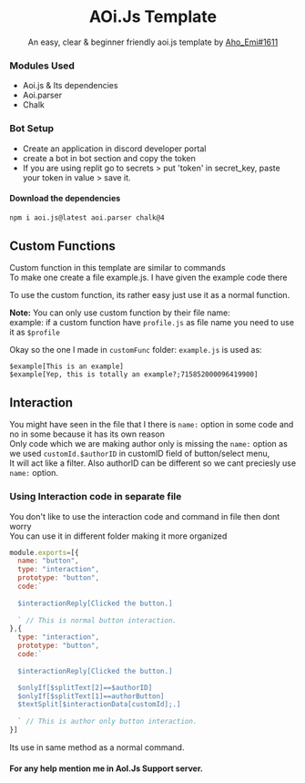 <div align="center">
  <h1>AOi.Js Template</h1>
  <p>An easy, clear & beginner friendly aoi.js template by <a href="https://discord.com/users/">Aho_Emi#1611</a></p>
</div>



### Modules Used
- Aoi.js & Its dependencies
- Aoi.parser
- Chalk


### Bot Setup
- Create an application in discord developer portal
- create a bot in bot section and copy the token
- If you are using replit go to secrets > put 'token' in secret_key, paste your token in value > save it.

#### Download the dependencies
```bash
npm i aoi.js@latest aoi.parser chalk@4 
```

## Custom Functions
Custom function in this template are similar to commands<br>
To make one create a file example.js. I have given the example code there

To use the custom function, its rather easy just use it as a normal function.

**Note:** You can only use custom function by their file name:<br>
example: if a custom function have `profile.js` as file name you need to use it as `$profile`

Okay so the one I made in `customFunc` folder: `example.js` is used as:<br>

```
$example[This is an example]
$example[Yep, this is totally an example?;715852000096419900]
```

## Interaction
You might have seen in the file that I there is `name:` option in some code and no in some because it has its own reason<br>
Only code which we are making author only is missing the `name:` option as we used `customId.$authorID` in customID field of button/select menu,<br>
It will act like a filter. Also authorID can be different so we cant preciesly use `name:` option.

### Using Interaction code in separate file
You don't like to use the interaction code and command in file then dont worry<br>
You can use it in different folder making it more organized
 
```js
module.exports=[{
  name: "button",
  type: "interaction",
  prototype: "button",
  code:`
  
  $interactionReply[Clicked the button.]
  
  ` // This is normal button interaction.
},{
  type: "interaction",
  prototype: "button",
  code:`
  
  $interactionReply[Clicked the button.]

  $onlyIf[$splitText[2]==$authorID]
  $onlyIf[$splitText[1]==authorButton]
  $textSplit[$interactionData[customId];.]
  
  ` // This is author only button interaction.
}]
```
Its use in same method as a normal command.




#### For any help mention me in AoI.Js Support server.
